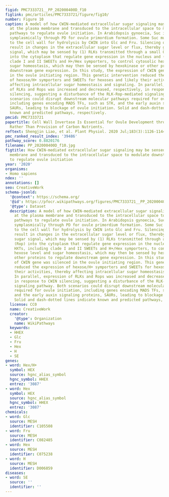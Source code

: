 ```yaml
---
figid: PMC7333721__PP_202000400D_f10
figlink: pmc/articles/PMC7333721/figure/fig10/
number: Figure 10
caption: A model of how CWIN-mediated extracellular sugar signaling may be sensed
  at the plasma membrane and transduced to the intracellular space to modulate downstream
  pathways to regulate ovule initiation. In Arabidopsis gynoecia, Suc is unloaded
  symplasmically through PD for ovule primordium formation. Some Suc must have escaped
  to the cell wall for hydrolysis by CWIN into Glc and Fru. Silencing of CWIN would
  result in changes in the extracellular sugar level or flux, thereby generating sugar
  signal, which may be sensed by (1) RLKs transmitted through a small GTPase (Rop)
  into the cytoplasm that regulate gene expression in the nucleus and (2) HXTs, including
  clade I and II SWEETs and H+/Hex symporters, to control cytosolic hexose level and
  sugar homeostasis, which may then be sensed by hexokinase or other proteins to regulate
  downstream gene expression. In this study, the expression of CWIN gene was silenced
  in the ovule initiating region. This genetic intervention reduced the expression
  of hexose/H+ symporters and SWEETs for hexoses and likely their activities, thereby
  affecting intracellular sugar homeostasis and signaling. In parallel, expression
  of RLKs and Rops was increased and decreased, respectively, in response to CWIN
  silencing, suggesting a disturbance of the RLK-Rop-mediated signaling pathway. Both
  scenarios could disrupt downstream molecular pathways required for ovule initiation,
  including genes encoding MADS TFs, such as STK, and the early auxin signaling proteins,
  SAURs, leading to blockage of ovule initiation. Solid and dash-dotted lines indicate
  known and predicted pathways, respectively.
pmcid: PMC7333721
papertitle: Cell Wall Invertase Is Essential for Ovule Development through Sugar Signaling
  Rather Than Provision of Carbon Nutrients.
reftext: Shengjin Liao, et al. Plant Physiol. 2020 Jul;183(3):1126-1144.
pmc_ranked_result_index: '39486'
pathway_score: 0.8820176
filename: PP_202000400D_f10.jpg
figtitle: How CWIN-mediated extracellular sugar signaling may be sensed at the plasma
  membrane and transduced to the intracellular space to modulate downstream pathways
  to regulate ovule initiation
year: '2020'
organisms:
- Homo sapiens
ndex: ''
annotations: []
seo: CreativeWork
schema-jsonld:
  '@context': https://schema.org/
  '@id': https://pfocr.wikipathways.org/figures/PMC7333721__PP_202000400D_f10.html
  '@type': Dataset
  description: A model of how CWIN-mediated extracellular sugar signaling may be sensed
    at the plasma membrane and transduced to the intracellular space to modulate downstream
    pathways to regulate ovule initiation. In Arabidopsis gynoecia, Suc is unloaded
    symplasmically through PD for ovule primordium formation. Some Suc must have escaped
    to the cell wall for hydrolysis by CWIN into Glc and Fru. Silencing of CWIN would
    result in changes in the extracellular sugar level or flux, thereby generating
    sugar signal, which may be sensed by (1) RLKs transmitted through a small GTPase
    (Rop) into the cytoplasm that regulate gene expression in the nucleus and (2)
    HXTs, including clade I and II SWEETs and H+/Hex symporters, to control cytosolic
    hexose level and sugar homeostasis, which may then be sensed by hexokinase or
    other proteins to regulate downstream gene expression. In this study, the expression
    of CWIN gene was silenced in the ovule initiating region. This genetic intervention
    reduced the expression of hexose/H+ symporters and SWEETs for hexoses and likely
    their activities, thereby affecting intracellular sugar homeostasis and signaling.
    In parallel, expression of RLKs and Rops was increased and decreased, respectively,
    in response to CWIN silencing, suggesting a disturbance of the RLK-Rop-mediated
    signaling pathway. Both scenarios could disrupt downstream molecular pathways
    required for ovule initiation, including genes encoding MADS TFs, such as STK,
    and the early auxin signaling proteins, SAURs, leading to blockage of ovule initiation.
    Solid and dash-dotted lines indicate known and predicted pathways, respectively.
  license: CC0
  name: CreativeWork
  creator:
    '@type': Organization
    name: WikiPathways
  keywords:
  - HHEX
  - Glc
  - Fru
  - Hex
  - H
  - SE
genes:
- word: Hex/H+
  symbol: HEX
  source: hgnc_alias_symbol
  hgnc_symbol: HHEX
  entrez: '3087'
- word: Hex
  symbol: HEX
  source: hgnc_alias_symbol
  hgnc_symbol: HHEX
  entrez: '3087'
chemicals:
- word: Glc
  source: MESH
  identifier: C105508
- word: Fru
  source: MESH
  identifier: C082485
- word: Hex
  source: MESH
  identifier: C075238
- word: H
  source: MESH
  identifier: D006859
diseases:
- word: SE
  source: ''
  identifier: ''
---
```

